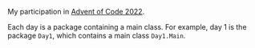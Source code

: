 My participation in [Advent of Code 2022](https://adventofcode.com/2022).

Each day is a package containing a main class. For example, day 1 is the
package `Day1`, which contains a main class `Day1.Main`.
